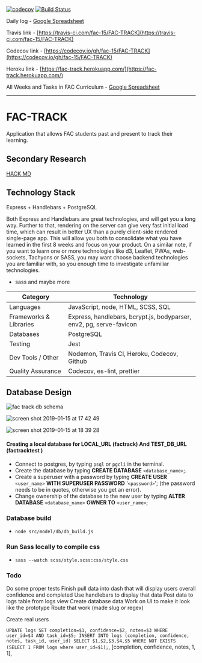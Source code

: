 [![codecov](https://codecov.io/gh/fac-15/FAC-TRACK/branch/staging/graph/badge.svg)](https://codecov.io/gh/fac-15/FAC-TRACK)
[![Build Status](https://travis-ci.org/fac-15/FAC-TRACK.svg?branch=staging)](https://travis-ci.org/fac-15/FAC-TRACK)

Daily log - [Google Spreadsheet](https://docs.google.com/spreadsheets/d/1mT5qh-N_ikzUz1FzJpAItd6elA6nm9ASVz7hDJK2Zmc/edit?usp=sharing)

Travis link - [https://travis-ci.com/fac-15/FAC-TRACK](https://travis-ci.com/fac-15/FAC-TRACK)

Codecov link - [https://codecov.io/gh/fac-15/FAC-TRACK](https://codecov.io/gh/fac-15/FAC-TRACK)

Heroku link - [https://fac-track.herokuapp.com/](https://fac-track.herokuapp.com/)

All Weeks and Tasks in FAC Curriculum - [Google Spreadsheet](https://docs.google.com/spreadsheets/d/1MwHAFfLx2M5QbLrmUAFfXMMXEtk70T4te4qtPe0aabo/edit#gid=0)

---

# FAC-TRACK

Application that allows FAC students past and present to track their learning.

## Secondary Research

[HACK MD](https://hackmd.io/8j2s6VgTR7ideCsk9rD7ng?both)

## Technology Stack

Express + Handlebars + PostgreSQL

Both Express and Handlebars are great technologies, and will get you a long way. Further to that, rendering on the server can give very fast initial load time, which can result in better UX than a purely client-side rendered single-page app.
This will allow you both to consolidate what you have learned in the first 8 weeks and focus on your product.
On a similar note, if you want to learn one or more technologies like d3, Leaflet, PWAs, web-sockets, Tachyons or SASS, you may want choose backend technologies you are familiar with, so you enough time to investigate unfamiliar technologies.

- sass and maybe more

| **Category**           | **Technology**                                                      |
| ---------------------- | ------------------------------------------------------------------- |
| Languages              | JavaScript, node, HTML, SCSS, SQL                                   |
| Frameworks & Libraries | Express, handlebars, bcrypt.js, bodyparser, env2, pg, serve-favicon |
| Databases              | PostgreSQL                                                          |
| Testing                | Jest                                                                |
| Dev Tools / Other      | Nodemon, Travis CI, Heroku, Codecov, Github                         |
| Quality Assurance      | Codecov, es-lint, prettier                                          |

## Database Design

![fac track db schema](https://user-images.githubusercontent.com/39189687/51178718-65f4be00-18bb-11e9-9b51-058bb82786bc.jpeg)

![screen shot 2019-01-15 at 17 42 49](https://user-images.githubusercontent.com/25176118/51198806-2c3cab00-18ed-11e9-8e67-a8eb07bed716.png)

![screen shot 2019-01-15 at 18 39 28](https://user-images.githubusercontent.com/25176118/51201793-f26fa280-18f4-11e9-95dd-93ac5e8885c5.png)

#### Creating a local database for LOCAL_URL (factrack) And TEST_DB_URL (factracktest )

- Connect to postgres, by typing `psql` or `pgcli` in the terminal.
- Create the database by typing **CREATE DATABASE** `<database_name>`;.
- Create a superuser with a password by typing **CREATE USER** `<user_name>` **WITH SUPERUSER PASSWORD** '`<password>`'; (the password needs to be in quotes, otherwise you get an error).
- Change ownership of the database to the new user by typing **ALTER DATABASE** `<database_name>` **OWNER TO** `<user_name>`;

### Database build

- `node src/model/db/db_build.js`

### Run Sass locally to compile css

- `sass --watch scss/style.scss:css/style.css`

### Todo

Do some proper tests
Finish pull data into dash that will display users overall confidence and completed
Use handlebars to display that data
Post data to logs table from logs view
Create database data
Work on UI to make it look like the prototype
Route that work (made slug or regex)

Create real users

`UPDATE logs SET completion=$1, confidence=$2, notes=$3 WHERE user_id=$4 AND task_id=$5; INSERT INTO logs (completion, confidence, notes, task_id, user_id) SELECT $1,$2,$3,$4,$5 WHERE NOT EXISTS (SELECT 1 FROM logs where user_id=$1);`,
[completion, confidence, notes, 1, 1],

